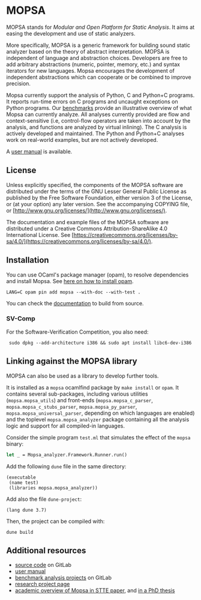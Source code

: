 # MOPSA

MOPSA stands for *Modular and Open Platform for Static Analysis*. It aims at easing the development and use of static analyzers.

More specifically, MOPSA is a generic framework for building sound static analyzer based on the theory of abstract interpretation.
MOPSA is independent of language and abstraction choices. 
Developers are free to add arbitrary abstractions (numeric, pointer, memory, etc.) and syntax iterators for new languages. 
Mopsa encourages the development of independent abstractions which can cooperate or be combined to improve precision. 

Mopsa currently support the analysis of Python, C and Python+C programs. 
It reports run-time errors on C programs and uncaught exceptions on Python programs.
Our [benchmarks](https://gitlab.com/mopsa/benchmarks/) provide an illustrative overview of what Mopsa can currently analyze. 
All analyses currently provided are flow and context-sensitive (i.e, control-flow operators are taken into account by the analysis, and functions are analyzed by virtual inlining).
The C analysis is actively developed and maintained. 
The Python and Python+C analyses work on real-world examples, but are not actively developed.

A [user manual](https://mopsa.gitlab.io/mopsa-analyzer/user-manual/) is available.

## License

Unless explicitly specified, the components of the MOPSA software are distributed under the terms of the GNU Lesser General Public License as published by the Free Software Foundation, either version 3 of the License, or (at your option) any later version.
See the accompanying COPYING file, or [http://www.gnu.org/licenses/](http://www.gnu.org/licenses/).

The documentation and example files of the MOPSA software are distributed under a Creative Commons Attribution-ShareAlike 4.0 International License. See [https://creativecommons.org/licenses/by-sa/4.0/](https://creativecommons.org/licenses/by-sa/4.0/).


## Installation 

You can use OCaml's package manager (opam), to resolve dependencies and install Mopsa. 
See [here on how to install opam](https://opam.ocaml.org/doc/Install.html#Using-your-distribution-39-s-package-system).

```shell
LANG=C opam pin add mopsa --with-doc --with-test .
```

You can check the [documentation](https://mopsa.gitlab.io/mopsa-analyzer/user-manual/quick-start/installation.html) to build from source.

### SV-Comp 

For the Software-Verification Competition, you also need:
```shell
 sudo dpkg --add-architecture i386 && sudo apt install libc6-dev-i386
```


## Linking against the MOPSA library

MOPSA can also be used as a library to develop further tools.

It is installed as a `mopsa` ocamlfind package by `make install` or `opam`.
It contains several sub-packages, including various utilities (`mopsa.mopsa_utils`) and front-ends (`mopsa.mopsa_c_parser`, `mopsa.mopsa_c_stubs_parser`, `mopsa.mopsa_py_parser`, `mopsa.mopsa_universal_parser`, depending on which languages are enabled) and the toplevel `mopsa.mopsa_analyzer` package containing all the analysis logic and support for all compiled-in languages.

Consider the simple program `test.ml` that simulates the effect of the `mopsa` binary:
```ocaml
let _ = Mopsa_analyzer.Framework.Runner.run()
```
Add the following `dune` file in the same directory:
```dune
(executable
 (name test)
 (libraries mopsa.mopsa_analyzer))
```
Add also the file `dune-project`:
```dune
(lang dune 3.7)
```
Then, the project can be compiled with:
```shell
dune build
```

## Additional resources

* [source code](https://gitlab.com/mopsa/mopsa-analyzer) on GitLab
* [user manual](https://mopsa.gitlab.io/mopsa-analyzer/user-manual/)
* [benchmark analysis projects](https://gitlab.com/mopsa/benchmarks) on GitLab
* [research project page](https://mopsa.lip6.fr/)
* [academic overview of Mopsa in STTE paper](https://hal.sorbonne-universite.fr/hal-02890500v1/document), and [in a PhD thesis](https://rmonat.fr/data/pubs/2021/thesis_monat.pdf#page=61)
